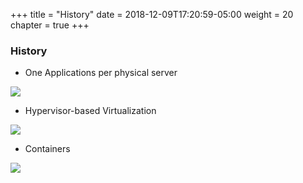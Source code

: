 +++
title = "History"
date = 2018-12-09T17:20:59-05:00
weight = 20
chapter = true
+++

### History

* One Applications per physical server

![](/images/docker/app2.png)

* Hypervisor-based Virtualization

![](/images/docker/vm.png)

* Containers

![](/images/docker/containers.png)